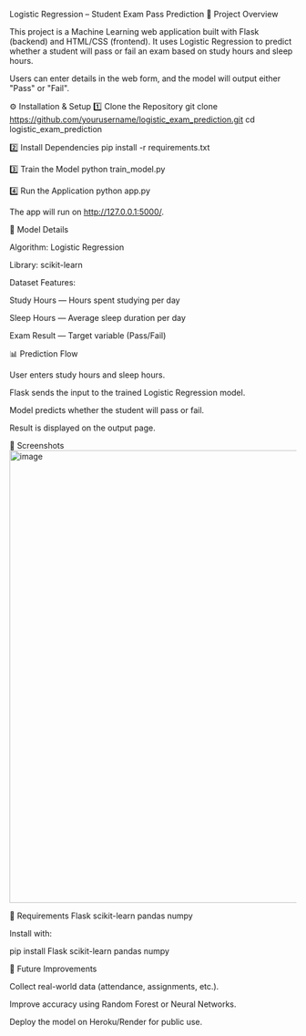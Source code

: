 Logistic Regression – Student Exam Pass Prediction
📌 Project Overview

This project is a Machine Learning web application built with Flask (backend) and HTML/CSS (frontend).
It uses Logistic Regression to predict whether a student will pass or fail an exam based on study hours and sleep hours.

Users can enter details in the web form, and the model will output either "Pass" or "Fail".

⚙️ Installation & Setup
1️⃣ Clone the Repository
git clone https://github.com/yourusername/logistic_exam_prediction.git
cd logistic_exam_prediction

2️⃣ Install Dependencies
pip install -r requirements.txt

3️⃣ Train the Model
python train_model.py

4️⃣ Run the Application
python app.py


The app will run on http://127.0.0.1:5000/.

🧠 Model Details

Algorithm: Logistic Regression

Library: scikit-learn

Dataset Features:

Study Hours — Hours spent studying per day

Sleep Hours — Average sleep duration per day

Exam Result — Target variable (Pass/Fail)

📊 Prediction Flow

User enters study hours and sleep hours.

Flask sends the input to the trained Logistic Regression model.

Model predicts whether the student will pass or fail.

Result is displayed on the output page.

📸 Screenshots
<img width="1600" height="794" alt="image" src="https://github.com/user-attachments/assets/06a9c529-4ffe-4dd7-a325-8898ab6ae0ca" />


📌 Requirements
Flask
scikit-learn
pandas
numpy


Install with:

pip install Flask scikit-learn pandas numpy

🚀 Future Improvements

Collect real-world data (attendance, assignments, etc.).

Improve accuracy using Random Forest or Neural Networks.

Deploy the model on Heroku/Render for public use.
